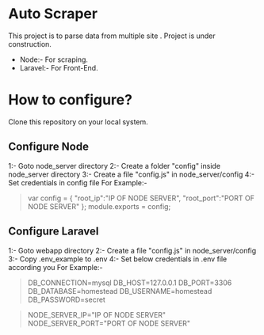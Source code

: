 # Auto Scraper
This project is to parse data from multiple site . 
Project is under construction.
- Node:- For scraping.
- Laravel:- For Front-End.

# How to configure?
Clone this repository on your local system.

## Configure Node
1:- Goto node_server directory
2:- Create a folder "config" inside node_server directory
3:- Create a file "config.js" in  node_server/config
4:- Set credentials in config file
For Example:-
>   var config = {
        "root_ip":"IP OF NODE SERVER",
        "root_port":"PORT OF NODE SERVER"
    };
module.exports = config;

## Configure Laravel
1:- Goto webapp directory
2:- Create a file "config.js" in  node_server/config
3:- Copy .env_example to .env
4:- Set below credentials in .env file according you
For Example:-
>   DB_CONNECTION=mysql
    DB_HOST=127.0.0.1
    DB_PORT=3306
    DB_DATABASE=homestead
    DB_USERNAME=homestead
    DB_PASSWORD=secret

>   NODE_SERVER_IP="IP OF NODE SERVER"
    NODE_SERVER_PORT="PORT OF NODE SERVER"